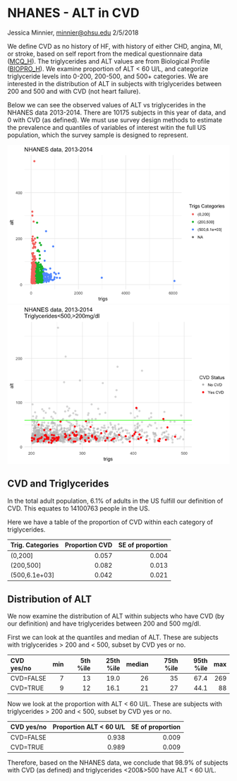 NHANES - ALT in CVD
================
Jessica Minnier, <minnier@ohsu.edu>
2/5/2018

We define CVD as no history of HF, with history of either CHD, angina, MI, or stroke, based on self report from the medical questionnaire data ([MCQ\_H](https://wwwn.cdc.gov/Nchs/Nhanes/2013-2014/MCQ_H.htm)). The triglycerides and ALT values are from Biological Profile ([BIOPRO\_H](https://wwwn.cdc.gov/Nchs/Nhanes/2013-2014/BIOPRO_H.htm)). We examine proportion of ALT &lt; 60 U/L, and categorize triglyceride levels into 0-200, 200-500, and 500+ categories. We are interested in the distribution of ALT in subjects with triglycerides between 200 and 500 and with CVD (not heart failure).

Below we can see the observed values of ALT vs triglycerides in the NHANES data 2013-2014. There are 10175 subjects in this year of data, and 0 with CVD (as defined). We must use survey design methods to estimate the prevalence and quantiles of variables of interest witin the full US population, which the survey sample is designed to represent.

![](02_report_files/figure-markdown_github/unnamed-chunk-1-1.png)![](02_report_files/figure-markdown_github/unnamed-chunk-1-2.png)

CVD and Triglycerides
---------------------

In the total adult population, 6.1% of adults in the US fulfill our definition of CVD. This equates to 14100763 people in the US.

Here we have a table of the proportion of CVD within each category of triglycerides.

| Trig. Categories |  Proportion CVD|  SE of proportion|
|:-----------------|---------------:|-----------------:|
| (0,200\]         |           0.057|             0.004|
| (200,500\]       |           0.082|             0.013|
| (500,6.1e+03\]   |           0.042|             0.021|

Distribution of ALT
-------------------

We now examine the distribution of ALT within subjects who have CVD (by our definition) and have triglycerides between 200 and 500 mg/dl.

First we can look at the quantiles and median of ALT. These are subjects with triglycerides &gt; 200 and &lt; 500, subset by CVD yes or no.

| CVD yes/no |  min|  5th %ile|  25th %ile|  median|  75th %ile|  95th %ile|  max|
|:-----------|----:|---------:|----------:|-------:|----------:|----------:|----:|
| CVD=FALSE  |    7|        13|       19.0|      26|         35|       67.4|  269|
| CVD=TRUE   |    9|        12|       16.1|      21|         27|       44.1|   88|

Now we look at the proportion with ALT &lt; 60 U/L. These are subjects with triglycerides &gt; 200 and &lt; 500, subset by CVD yes or no.

| CVD yes/no |  Proportion ALT &lt; 60 U/L|  SE of proportion|
|:-----------|---------------------------:|-----------------:|
| CVD=FALSE  |                       0.938|             0.009|
| CVD=TRUE   |                       0.989|             0.009|

Therefore, based on the NHANES data, we conclude that 98.9% of subjects with CVD (as defined) and triglycerides &lt;200&&gt;500 have ALT &lt; 60 U/L.

